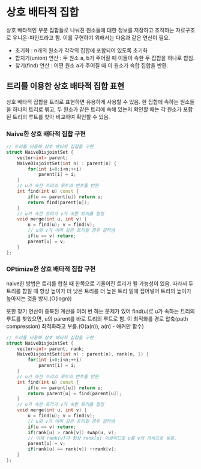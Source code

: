 # 상호 배타적 집합

상호 배타적인 부분 집합들로 나눠진 원소들에 대한 정보를 저장하고 조작하는 자료구조로 유니온-파인드라고 함. 이를 구현하기 위해서는 다음과 같은 연산이 필요.

- 초기화 : n개의 원소가 각각의 집합에 포함되어 있도록 초기화
- 합치기(union) 연산 : 두 원소 a, b가 주어질 때 이들이 속한 두 집합을 하나로 합침.
- 찾기(find) 연산 : 어떤 원소 a가 주어질 때 이 원소가 속합 집합을 반환.

## 트리를 이용한 상호 배타적 집합 표현

상호 배타적 집합을 트리로 표현하면 유용하게 사용할 수 있음. 한 집합에 속하는 원소들을 하나의 트리로 묶고, 두 원소가 같은 트리에 속해 있는지 확인할 때는 각 원소가 포함된 트리의 루트를 찾아 비교하여 확인할 수 있음.


### Naive한 상호 배타적 집합 구현

```cpp
// 트리를 이용해 상호 배타적 집합을 구현
struct NaiveDisjointSet {
	vector<int> parent;
	NaiveDisjointSet(int n) : parent(n) {
		for(int i=0;i<n;++i) 
			parent[i] = i;
	}
	// u가 속한 트리의 루트의 번호를 반환
	int find(int u) const {
		if(u == parent[u]) return u;
		return find(parent[u]);
	}
	// u가 속한 트리가 v가 속한 트리를 합침
	void merge(int u, int v) {
		u = find(u); v = find(v);
		// u와 v가 이미 같은 트리일 경우 걸러냄
		if(u == v) return;
		parent[u] = v;
	}
};

```

### OPtimize한 상호 배타적 집합 구현

naive한 방법은 트리를 합칠 때 한쪽으로 기울어진 트리가 될 가능성이 있음. 따라서 두 트리를 합칠 때 항상 높이가 더 낮은 트리를 더 높은 트리 밑에 집어넣어 트리의 높이가 높아지는 것을 방지.(O(logn))  

또한 찾기 연산이 중복된 계산을 여러 번 하는 문제가 있어 find(u)로 u가 속하는 트리의 루트를 찾았으면, u의 parent를 바로 트리의 루트로 함. 이 최적화를 경로 압축(path compression) 최적화라고 부름.(O(a(n)), a(n) - 애커만 함수)

```cpp
// 트리를 이용해 상호 배타적 집합을 구현
struct NaiveDisjointSet {
	vector<int> parent, rank;
	NaiveDisjointSet(int n) : parent(n), rank(n, 1) {
		for(int i=0;i<n;++i) 
			parent[i] = i;
	}
	// u가 속한 트리의 루트의 번호를 반환
	int find(int u) const {
		if(u == parent[u]) return u;
		return parent[u] = find(parent[u]);
	}
	// u가 속한 트리가 v가 속한 트리를 합침
	void merge(int u, int v) {
		u = find(u); v = find(v);
		// u와 v가 이미 같은 트리일 경우 걸러냄
		if(u == v) return;
		if(rank[u] > rank[v]) swap(u, v);
		// 이제 rank[v]가 항상 rank[u] 이상이므로 u를 v의 자식으로 넣음.
		parent[u] = v;
		if(rank[u] == rank[v]) ++rank[v];
	}
};

```
